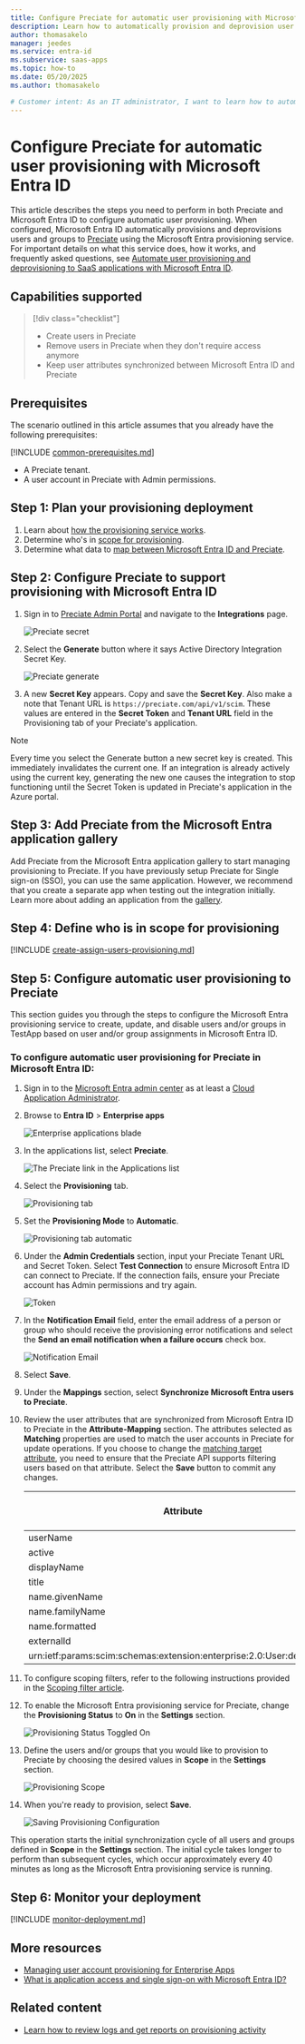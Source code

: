 ```yaml
---
title: Configure Preciate for automatic user provisioning with Microsoft Entra ID
description: Learn how to automatically provision and deprovision user accounts from Microsoft Entra ID to Preciate.
author: thomasakelo
manager: jeedes
ms.service: entra-id
ms.subservice: saas-apps
ms.topic: how-to
ms.date: 05/20/2025
ms.author: thomasakelo

# Customer intent: As an IT administrator, I want to learn how to automatically provision and deprovision user accounts from Microsoft Entra ID to Preciate so that I can streamline the user management process and ensure that users have the appropriate access to Preciate.
---
```


# Configure Preciate for automatic user provisioning with Microsoft Entra ID

This article describes the steps you need to perform in both Preciate and Microsoft Entra ID to configure automatic user provisioning. When configured, Microsoft Entra ID automatically provisions and deprovisions users and groups to [Preciate](https://preciate.com/) using the Microsoft Entra provisioning service. For important details on what this service does, how it works, and frequently asked questions, see [Automate user provisioning and deprovisioning to SaaS applications with Microsoft Entra ID](~/identity/app-provisioning/user-provisioning.md). 


## Capabilities supported
> [!div class="checklist"]
> * Create users in Preciate
> * Remove users in Preciate when they don't require access anymore
> * Keep user attributes synchronized between Microsoft Entra ID and Preciate

## Prerequisites

The scenario outlined in this article assumes that you already have the following prerequisites:

[!INCLUDE [common-prerequisites.md](~/identity/saas-apps/includes/common-prerequisites.md)]
* A Preciate tenant.
* A user account in Preciate with Admin permissions.

## Step 1: Plan your provisioning deployment
1. Learn about [how the provisioning service works](~/identity/app-provisioning/user-provisioning.md).
2. Determine who's in [scope for provisioning](~/identity/app-provisioning/define-conditional-rules-for-provisioning-user-accounts.md).
3. Determine what data to [map between Microsoft Entra ID and Preciate](~/identity/app-provisioning/customize-application-attributes.md). 

<a name='step-2-configure-preciate-to-support-provisioning-with-azure-ad'></a>

## Step 2: Configure Preciate to support provisioning with Microsoft Entra ID

1.  Sign in to [Preciate Admin Portal](https://preciate.com/web/admin/keys) and navigate to the **Integrations** page.

	![Preciate secret](media/preciate-provisioning-tutorial/preciate-secret-path.png)

2.  Select the **Generate** button where it says Active Directory Integration Secret Key. 
 
	![Preciate generate](media/preciate-provisioning-tutorial/preciate-secret-generate.png)

3.  A new **Secret Key** appears. Copy and save the **Secret Key**. Also make a note that Tenant URL is `https://preciate.com/api/v1/scim`. These values are entered in the **Secret Token** and **Tenant URL** field in the Provisioning tab of your Preciate's application.
 
> [!NOTE]
>Every time you select the Generate button a new secret key is created. This immediately invalidates the current one. If an integration is already actively using the current key, generating the new one causes the integration to stop functioning until the Secret Token is updated in Preciate's application in the Azure portal.


<a name='step-3-add-preciate-from-the-azure-ad-application-gallery'></a>

## Step 3: Add Preciate from the Microsoft Entra application gallery

Add Preciate from the Microsoft Entra application gallery to start managing provisioning to Preciate. If you have previously setup Preciate for Single sign-on (SSO), you can use the same application. However, we recommend that you create a separate app when testing out the integration initially. Learn more about adding an application from the [gallery](~/identity/enterprise-apps/add-application-portal.md). 

## Step 4: Define who is in scope for provisioning 

[!INCLUDE [create-assign-users-provisioning.md](~/identity/saas-apps/includes/create-assign-users-provisioning.md)]

## Step 5: Configure automatic user provisioning to Preciate 

This section guides you through the steps to configure the Microsoft Entra provisioning service to create, update, and disable users and/or groups in TestApp based on user and/or group assignments in Microsoft Entra ID.

<a name='to-configure-automatic-user-provisioning-for-preciate-in-azure-ad'></a>

### To configure automatic user provisioning for Preciate in Microsoft Entra ID:

1. Sign in to the [Microsoft Entra admin center](https://entra.microsoft.com) as at least a [Cloud Application Administrator](~/identity/role-based-access-control/permissions-reference.md#cloud-application-administrator).
1. Browse to **Entra ID** > **Enterprise apps**

	![Enterprise applications blade](common/enterprise-applications.png)

1. In the applications list, select **Preciate**.

	![The Preciate link in the Applications list](common/all-applications.png)

3. Select the **Provisioning** tab.

	![Provisioning tab](common/provisioning.png)

4. Set the **Provisioning Mode** to **Automatic**.

	![Provisioning tab automatic](common/provisioning-automatic.png)

5. Under the **Admin Credentials** section, input your Preciate Tenant URL and Secret Token. Select **Test Connection** to ensure Microsoft Entra ID can connect to Preciate. If the connection fails, ensure your Preciate account has Admin permissions and try again.

 	![Token](common/provisioning-testconnection-tenanturltoken.png)

6. In the **Notification Email** field, enter the email address of a person or group who should receive the provisioning error notifications and select the **Send an email notification when a failure occurs** check box.

	![Notification Email](common/provisioning-notification-email.png)

7. Select **Save**.

8. Under the **Mappings** section, select **Synchronize Microsoft Entra users to Preciate**.

9. Review the user attributes that are synchronized from Microsoft Entra ID to Preciate in the **Attribute-Mapping** section. The attributes selected as **Matching** properties are used to match the user accounts in Preciate for update operations. If you choose to change the [matching target attribute](~/identity/app-provisioning/customize-application-attributes.md), you need to ensure that the Preciate API supports filtering users based on that attribute. Select the **Save** button to commit any changes.

   |Attribute|Type|Supported for filtering|
   |---|---|---|
   |userName|String|&check;|
   |active|Boolean|
   |displayName|String|
   |title|String|
   |name.givenName|String|
   |name.familyName|String|
   |name.formatted|String|
   |externalId|String|
   |urn:ietf:params:scim:schemas:extension:enterprise:2.0:User:department|String|

10. To configure scoping filters, refer to the following instructions provided in the [Scoping filter  article](~/identity/app-provisioning/define-conditional-rules-for-provisioning-user-accounts.md).

11. To enable the Microsoft Entra provisioning service for Preciate, change the **Provisioning Status** to **On** in the **Settings** section.

	![Provisioning Status Toggled On](common/provisioning-toggle-on.png)

12. Define the users and/or groups that you would like to provision to Preciate by choosing the desired values in **Scope** in the **Settings** section.

	![Provisioning Scope](common/provisioning-scope.png)

13. When you're ready to provision, select **Save**.

	![Saving Provisioning Configuration](common/provisioning-configuration-save.png)

This operation starts the initial synchronization cycle of all users and groups defined in **Scope** in the **Settings** section. The initial cycle takes longer to perform than subsequent cycles, which occur approximately every 40 minutes as long as the Microsoft Entra provisioning service is running. 

## Step 6: Monitor your deployment

[!INCLUDE [monitor-deployment.md](~/identity/saas-apps/includes/monitor-deployment.md)]

## More resources

* [Managing user account provisioning for Enterprise Apps](~/identity/app-provisioning/configure-automatic-user-provisioning-portal.md)
* [What is application access and single sign-on with Microsoft Entra ID?](~/identity/enterprise-apps/what-is-single-sign-on.md)

## Related content

* [Learn how to review logs and get reports on provisioning activity](~/identity/app-provisioning/check-status-user-account-provisioning.md)
